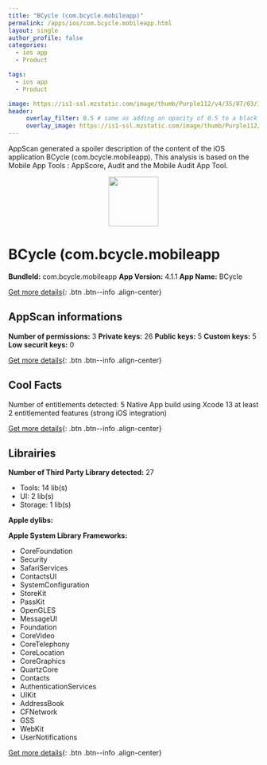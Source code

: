 ```yaml
---
title: "BCycle (com.bcycle.mobileapp)"
permalink: /apps/ios/com.bcycle.mobileapp.html
layout: single
author_profile: false
categories: 
  - ios app 
  - Product 

tags: 
  - ios app 
  - Product 

image: https://is1-ssl.mzstatic.com/image/thumb/Purple112/v4/35/87/03/3587032e-3a72-901b-bf7c-ca72a0b57aa6/AppIcons-1-0-1x_U007emarketing-0-5-0-85-220.png/512x512bb.jpg
header: 
     overlay_filter: 0.5 # same as adding an opacity of 0.5 to a black background
     overlay_image: https://is1-ssl.mzstatic.com/image/thumb/Purple112/v4/35/87/03/3587032e-3a72-901b-bf7c-ca72a0b57aa6/AppIcons-1-0-1x_U007emarketing-0-5-0-85-220.png/512x512bb.jpg
---
```

AppScan generated a spoiler description of the content of the iOS application BCycle (com.bcycle.mobileapp). This analysis is based on the Mobile App Tools : AppScore, Audit and the Mobile Audit App Tool.

  
  
<div style="text-align: center;"><img src="https://is1-ssl.mzstatic.com/image/thumb/Purple112/v4/35/87/03/3587032e-3a72-901b-bf7c-ca72a0b57aa6/AppIcons-1-0-1x_U007emarketing-0-5-0-85-220.png/512x512bb.jpg" width="100" height="100"></div>  
  
# BCycle (com.bcycle.mobileapp

**BundleId:** com.bcycle.mobileapp
**App Version:** 4.1.1
**App Name:** BCycle


[Get more details](/pricing.html){: .btn .btn--info .align-center}  
  
## AppScan informations 

**Number of permissions:** 3
**Private keys:** 26
**Public keys:** 5
**Custom keys:** 5
**Low securit keys:** 0
  
[Get more details](/pricing.html){: .btn .btn--info .align-center}

## Cool Facts

Number of entitlements detected: 5
Native App
build using Xcode 13
at least 2 entitlemented features (strong iOS integration)
  
[Get more details](/pricing.html){: .btn .btn--info .align-center}

## Librairies 
**Number of Third Party Library detected:** 27
- Tools: 14 lib(s)
- UI: 2 lib(s)
- Storage: 1 lib(s)

**Apple dylibs:**


**Apple System Library Frameworks:**
- CoreFoundation
- Security
- SafariServices
- ContactsUI
- SystemConfiguration
- StoreKit
- PassKit
- OpenGLES
- MessageUI
- Foundation
- CoreVideo
- CoreTelephony
- CoreLocation
- CoreGraphics
- QuartzCore
- Contacts
- AuthenticationServices
- UIKit
- AddressBook
- CFNetwork
- GSS
- WebKit
- UserNotifications


  
[Get more details](/pricing.html){: .btn .btn--info .align-center}

